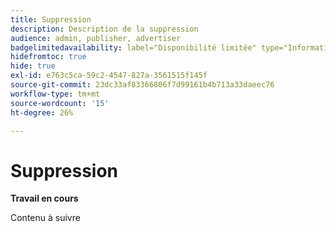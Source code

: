 ```yaml
---
title: Suppression
description: Description de la suppression
audience: admin, publisher, advertiser
badgelimitedavailability: label="Disponibilité limitée" type="Informative" url="https://helpx.adobe.com/fr/legal/product-descriptions/real-time-customer-data-platform-collaboration.html newtab=true"
hidefromtoc: true
hide: true
exl-id: e763c5ca-59c2-4547-827a-3561515f145f
source-git-commit: 23dc33af83366806f7d99161b4b713a33daeec76
workflow-type: tm+mt
source-wordcount: '15'
ht-degree: 26%

---
```


# Suppression

**Travail en cours**

Contenu à suivre
